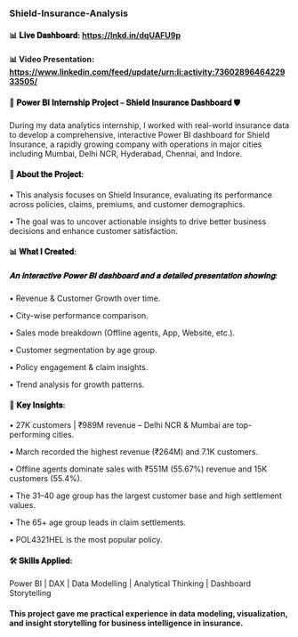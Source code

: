 ### Shield-Insurance-Analysis

#### 📊 𝐋𝐢𝐯𝐞 𝐃𝐚𝐬𝐡𝐛𝐨𝐚𝐫𝐝: https://lnkd.in/dqUAFU9p
#### 📊 Video Presentation: https://www.linkedin.com/feed/update/urn:li:activity:7360289646422933505/

#### 🚀 𝐏𝐨𝐰𝐞𝐫 𝐁𝐈 𝐈𝐧𝐭𝐞𝐫𝐧𝐬𝐡𝐢𝐩 𝐏𝐫𝐨𝐣𝐞𝐜𝐭 – 𝐒𝐡𝐢𝐞𝐥𝐝 𝐈𝐧𝐬𝐮𝐫𝐚𝐧𝐜𝐞 𝐃𝐚𝐬𝐡𝐛𝐨𝐚𝐫𝐝 🛡️

During my data analytics internship, I worked with real-world insurance data to develop a comprehensive, interactive Power BI dashboard for Shield Insurance, a rapidly growing company with operations in major cities including Mumbai, Delhi NCR, Hyderabad, Chennai, and Indore.

#### 📑 𝐀𝐛𝐨𝐮𝐭 𝐭𝐡𝐞 𝐏𝐫𝐨𝐣𝐞𝐜𝐭:

•  This analysis focuses on Shield Insurance, evaluating its performance across policies, claims, premiums, and customer demographics.

•  The goal was to uncover actionable insights to drive better business decisions and enhance customer satisfaction.

 
#### 📊 𝐖𝐡𝐚𝐭 𝐈 𝐂𝐫𝐞𝐚𝐭𝐞𝐝:

##### 𝐀𝐧 𝐢𝐧𝐭𝐞𝐫𝐚𝐜𝐭𝐢𝐯𝐞 𝐏𝐨𝐰𝐞𝐫 𝐁𝐈 𝐝𝐚𝐬𝐡𝐛𝐨𝐚𝐫𝐝 𝐚𝐧𝐝 𝐚 𝐝𝐞𝐭𝐚𝐢𝐥𝐞𝐝 𝐩𝐫𝐞𝐬𝐞𝐧𝐭𝐚𝐭𝐢𝐨𝐧 𝐬𝐡𝐨𝐰𝐢𝐧𝐠:

•  Revenue & Customer Growth over time.

•  City-wise performance comparison.

•  Sales mode breakdown (Offline agents, App, Website, etc.).

•  Customer segmentation by age group.

•  Policy engagement & claim insights.

•  Trend analysis for growth patterns.


#### 🎯 𝐊𝐞𝐲 𝐈𝐧𝐬𝐢𝐠𝐡𝐭𝐬:

•  27K customers | ₹989M revenue – Delhi NCR & Mumbai are top-performing cities.

•  March recorded the highest revenue (₹264M) and 7.1K customers.

•  Offline agents dominate sales with ₹551M (55.67%) revenue and 15K customers (55.4%).

• The 31–40 age group has the largest customer base and high settlement values.

• The 65+ age group leads in claim settlements.

•  POL4321HEL is the most popular policy.


#### 🛠 𝐒𝐤𝐢𝐥𝐥𝐬 𝐀𝐩𝐩𝐥𝐢𝐞𝐝:

Power BI | DAX | Data Modelling | Analytical Thinking | Dashboard Storytelling



#### This project gave me practical experience in data modeling, visualization, and insight storytelling for business intelligence in insurance.

